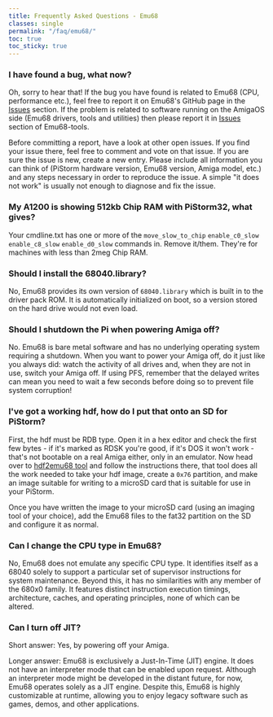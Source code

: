 ```yaml
---
title: Frequently Asked Questions - Emu68
classes: single
permalink: "/faq/emu68/"
toc: true
toc_sticky: true
---
```


### I have found a bug, what now?

Oh, sorry to hear that! If the bug you have found is related to Emu68 (CPU, performance etc.), feel free to report it
on Emu68's GitHub page in the  [Issues](https://github.com/michalsc/Emu68/issues) section. If the problem is related to software running
on the AmigaOS side (Emu68 drivers, tools and utilities) then please report it in [Issues](https://github.com/michalsc/Emu68-tools/issues) 
section of Emu68-tools.

Before committing a report, have a look at other open issues. If you find your issue there, feel free to comment and vote on that issue.
If you are sure the issue is new, create a new entry. Please include all information you can think of (PiStorm hardware version, Emu68 version, 
Amiga model, etc.) and any steps necessary in order to reproduce the issue. A simple "it does not work" is usually not enough to diagnose and fix the issue.

### My A1200 is showing 512kb Chip RAM with PiStorm32, what gives?

Your cmdline.txt has one or more of the ``move_slow_to_chip`` ``enable_c0_slow`` ``enable_c8_slow`` ``enable_d0_slow``  commands in. Remove it/them. They're for machines with less than 2meg Chip RAM.

### Should I install the 68040.library?

No, Emu68 provides its own version of ``68040.library`` which is built in to the driver pack ROM. It is automatically initialized on boot, so a version stored on the hard drive would not even load.

### Should I shutdown the Pi when powering Amiga off?

No. Emu68 is bare metal software and has no underlying operating system requiring a shutdown. When you want to power your Amiga
off, do it just like you always did: watch the activity of all drives and, when they are not in use, switch your Amiga off. If using PFS, 
remember that the delayed writes can mean you need to wait a few seconds before doing so to prevent file system corruption!

### I've got a working hdf, how do I put that onto an SD for PiStorm?

First, the hdf must be RDB type. Open it in a hex editor and check the first few bytes - if it's marked as RDSK you're good, if it's DOS it won't work - that's not bootable on a real Amiga either, only in an emulator. Now head over to [hdf2emu68 tool](https://github.com/PiStorm/hdf2emu68) and follow the instructions there, that tool does all the work needed to take your hdf image, create a ``0x76`` partition, and make an image suitable for writing to a microSD card that is suitable for use in your PiStorm.

Once you have written the image to your microSD card (using an imaging tool of your choice), add the Emu68 files to the fat32 partition on the SD and configure it as normal. 

### Can I change the CPU type in Emu68?

No, Emu68 does not emulate any specific CPU type. It identifies itself as a 68040 solely to support a particular set of supervisor instructions for system maintenance. Beyond this, it has no similarities with any member of the 680x0 family. It features distinct instruction execution timings, architecture, caches, and operating principles, none of which can be altered.

### Can I turn off JIT?

Short answer: Yes, by powering off your Amiga.

Longer answer: Emu68 is exclusively a Just-In-Time (JIT) engine. It does not have an interpreter mode that can be enabled upon request. Although an interpreter mode might be developed in the distant future, for now, Emu68 operates solely as a JIT engine. Despite this, Emu68 is highly customizable at runtime, allowing you to enjoy legacy software such as games, demos, and other applications.

